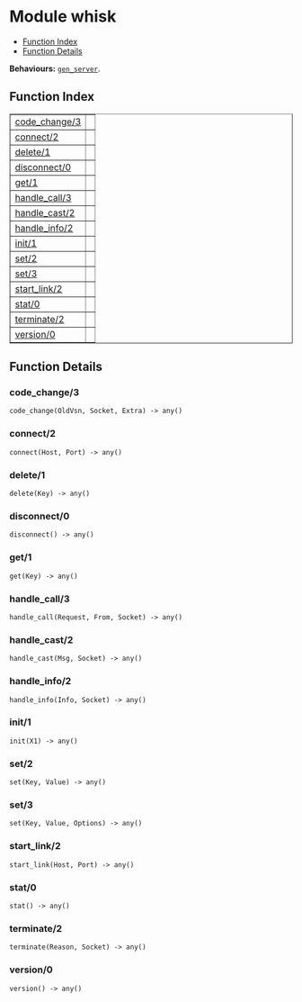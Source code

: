 

# Module whisk #
* [Function Index](#index)
* [Function Details](#functions)

__Behaviours:__ [`gen_server`](gen_server.md).

<a name="index"></a>

## Function Index ##


<table width="100%" border="1" cellspacing="0" cellpadding="2" summary="function index"><tr><td valign="top"><a href="#code_change-3">code_change/3</a></td><td></td></tr><tr><td valign="top"><a href="#connect-2">connect/2</a></td><td></td></tr><tr><td valign="top"><a href="#delete-1">delete/1</a></td><td></td></tr><tr><td valign="top"><a href="#disconnect-0">disconnect/0</a></td><td></td></tr><tr><td valign="top"><a href="#get-1">get/1</a></td><td></td></tr><tr><td valign="top"><a href="#handle_call-3">handle_call/3</a></td><td></td></tr><tr><td valign="top"><a href="#handle_cast-2">handle_cast/2</a></td><td></td></tr><tr><td valign="top"><a href="#handle_info-2">handle_info/2</a></td><td></td></tr><tr><td valign="top"><a href="#init-1">init/1</a></td><td></td></tr><tr><td valign="top"><a href="#set-2">set/2</a></td><td></td></tr><tr><td valign="top"><a href="#set-3">set/3</a></td><td></td></tr><tr><td valign="top"><a href="#start_link-2">start_link/2</a></td><td></td></tr><tr><td valign="top"><a href="#stat-0">stat/0</a></td><td></td></tr><tr><td valign="top"><a href="#terminate-2">terminate/2</a></td><td></td></tr><tr><td valign="top"><a href="#version-0">version/0</a></td><td></td></tr></table>


<a name="functions"></a>

## Function Details ##

<a name="code_change-3"></a>

### code_change/3 ###

`code_change(OldVsn, Socket, Extra) -> any()`

<a name="connect-2"></a>

### connect/2 ###

`connect(Host, Port) -> any()`

<a name="delete-1"></a>

### delete/1 ###

`delete(Key) -> any()`

<a name="disconnect-0"></a>

### disconnect/0 ###

`disconnect() -> any()`

<a name="get-1"></a>

### get/1 ###

`get(Key) -> any()`

<a name="handle_call-3"></a>

### handle_call/3 ###

`handle_call(Request, From, Socket) -> any()`

<a name="handle_cast-2"></a>

### handle_cast/2 ###

`handle_cast(Msg, Socket) -> any()`

<a name="handle_info-2"></a>

### handle_info/2 ###

`handle_info(Info, Socket) -> any()`

<a name="init-1"></a>

### init/1 ###

`init(X1) -> any()`

<a name="set-2"></a>

### set/2 ###

`set(Key, Value) -> any()`

<a name="set-3"></a>

### set/3 ###

`set(Key, Value, Options) -> any()`

<a name="start_link-2"></a>

### start_link/2 ###

`start_link(Host, Port) -> any()`

<a name="stat-0"></a>

### stat/0 ###

`stat() -> any()`

<a name="terminate-2"></a>

### terminate/2 ###

`terminate(Reason, Socket) -> any()`

<a name="version-0"></a>

### version/0 ###

`version() -> any()`

